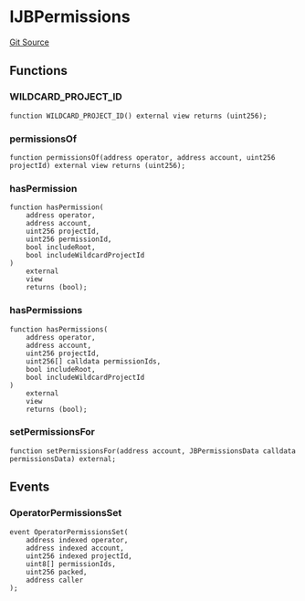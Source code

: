 # IJBPermissions
[Git Source](https://github.com/Bananapus/nana-core/blob/1fb5688d98a7c6e49f86f6a7e868a61ef4c2409a/src/interfaces/IJBPermissions.sol)


## Functions
### WILDCARD_PROJECT_ID


```solidity
function WILDCARD_PROJECT_ID() external view returns (uint256);
```

### permissionsOf


```solidity
function permissionsOf(address operator, address account, uint256 projectId) external view returns (uint256);
```

### hasPermission


```solidity
function hasPermission(
    address operator,
    address account,
    uint256 projectId,
    uint256 permissionId,
    bool includeRoot,
    bool includeWildcardProjectId
)
    external
    view
    returns (bool);
```

### hasPermissions


```solidity
function hasPermissions(
    address operator,
    address account,
    uint256 projectId,
    uint256[] calldata permissionIds,
    bool includeRoot,
    bool includeWildcardProjectId
)
    external
    view
    returns (bool);
```

### setPermissionsFor


```solidity
function setPermissionsFor(address account, JBPermissionsData calldata permissionsData) external;
```

## Events
### OperatorPermissionsSet

```solidity
event OperatorPermissionsSet(
    address indexed operator,
    address indexed account,
    uint256 indexed projectId,
    uint8[] permissionIds,
    uint256 packed,
    address caller
);
```

